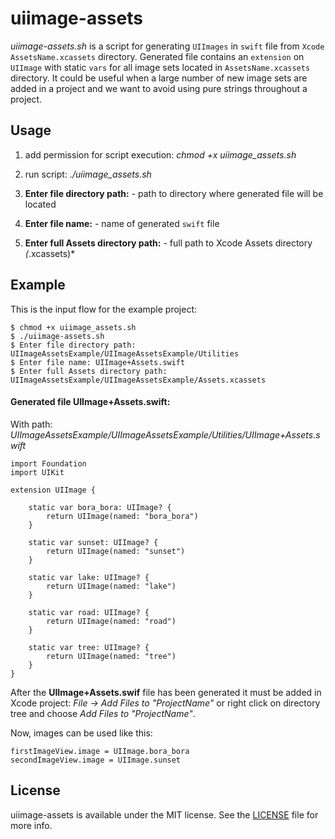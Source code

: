 # uiimage-assets
*uiimage-assets.sh* is a script for generating `UIImages` in `swift` file from `Xcode` `AssetsName.xcassets` directory. Generated file contains an `extension` on `UIImage` with static `vars` for all image sets located in `AssetsName.xcassets` directory. It could be  useful when a large number of new image sets are added in a project and we want to avoid using pure strings throughout a project.

## Usage
1. add permission for script execution: *chmod +x uiimage_assets.sh*

2. run script: *./uiimage_assets.sh*

3. **Enter file directory path:** - path to directory where generated file will be located

4. **Enter file name:** - name of generated `swift` file

5. **Enter full Assets directory path:** - full path to Xcode Assets directory *(*.xcassets)*

## Example
This is the input flow for the example project:
```
$ chmod +x uiimage_assets.sh
$ ./uiimage-assets.sh
$ Enter file directory path: UIImageAssetsExample/UIImageAssetsExample/Utilities
$ Enter file name: UIImage+Assets.swift
$ Enter full Assets directory path: UIImageAssetsExample/UIImageAssetsExample/Assets.xcassets
```
#### Generated file UIImage+Assets.swift:
With path: *UIImageAssetsExample/UIImageAssetsExample/Utilities/UIImage+Assets.swift*
```
import Foundation
import UIKit

extension UIImage {

	static var bora_bora: UIImage? {
		return UIImage(named: "bora_bora")
	}

	static var sunset: UIImage? {
		return UIImage(named: "sunset")
	}

	static var lake: UIImage? {
		return UIImage(named: "lake")
	}

	static var road: UIImage? {
		return UIImage(named: "road")
	}

	static var tree: UIImage? {
		return UIImage(named: "tree")
	}
}
```
After the **UIImage+Assets.swif** file has been generated it must be added in Xcode project: *File -> Add Files to "ProjectName"* or right click on directory tree and choose *Add Files to "ProjectName"*.

Now, images can be used like this:
```
firstImageView.image = UIImage.bora_bora
secondImageView.image = UIImage.sunset
```

## License

uiimage-assets is available under the MIT license. See the [LICENSE](https://github.com/MatijaKruljac/uiimage-assets/blob/master/LICENSE) file for more info.
